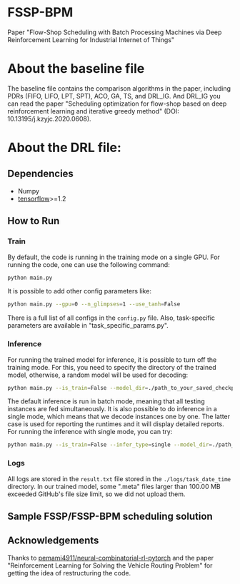 # FSSP-BPM
Paper "Flow-Shop Scheduling with Batch Processing Machines via Deep Reinforcement Learning for Industrial Internet of Things"


# About the baseline file
The baseline file contains the comparison algorithms in the paper, including PDRs (FIFO, LIFO, LPT, SPT), ACO, GA, TS, and DRL_IG. And DRL_IG you can read the paper "Scheduling optimization for flow-shop based on deep reinforcement learning and iterative greedy method" (DOI: 10.13195/j.kzyjc.2020.0608).


# About the DRL file:

## Dependencies
* Numpy
* [tensorflow](https://www.tensorflow.org/)>=1.2

## How to Run

### Train
By default, the code is running in the training mode on a single GPU. For running the code, one can use the following command:
```bash
python main.py
```

It is possible to add other config parameters like:
```bash
python main.py --gpu=0 --n_glimpses=1 --use_tanh=False 
```
There is a full list of all configs in the ``config.py`` file. Also, task-specific parameters are available in "task_specific_params.py".

### Inference
For running the trained model for inference, it is possible to turn off the training mode. For this, you need to specify the directory of the trained model, otherwise, a random model will be used for decoding:
```bash
python main.py --is_train=False --model_dir=./path_to_your_saved_checkpoint
```
The default inference is run in batch mode, meaning that all testing instances are fed simultaneously. It is also possible to do inference in a single mode, which means that we decode instances one by one. The latter case is used for reporting the runtimes and it will display detailed reports. For running the inference with single mode, you can try:
```bash
python main.py --is_train=False --infer_type=single --model_dir=./path_to_your_saved_checkpoint
```

### Logs
All logs are stored in the ``result.txt`` file stored in the ``./logs/task_date_time`` directory. In our trained model, some ".meta" files larger than 100.00 MB exceeded GitHub's file size limit, so we did not upload them.

## Sample FSSP/FSSP-BPM scheduling solution

## Acknowledgements
Thanks to [pemami4911/neural-combinatorial-rl-pytorch](https://github.com/pemami4911/neural-combinatorial-rl-pytorch) and the paper "Reinforcement Learning for Solving the Vehicle Routing Problem" for getting the idea of restructuring the code.
